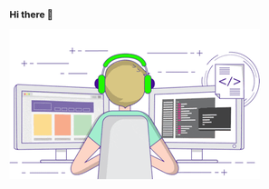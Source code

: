 ### Hi there 👋

<!--
**jsycdut/jsycdut** is a ✨ _special_ ✨ repository because its `README.md` (this file) appears on your GitHub profile.

Here are some ideas to get you started:

- 🔭 I’m currently working on ...
- 🌱 I’m currently learning ...
- 👯 I’m looking to collaborate on ...
- 🤔 I’m looking for help with ...
- 💬 Ask me about ...
- 📫 How to reach me: ...
- 😄 Pronouns: ...
- ⚡ Fun fact: ...
-->
![funny-coding-gif](https://github.com/jsycdut/photos/blob/master/funny/fancy-coding.gif?raw=true) 

<!--![jsycdut's github stats](https://github-readme-stats.vercel.app/api?username=jsycdut&show_icons=true&theme=buefy)-->

